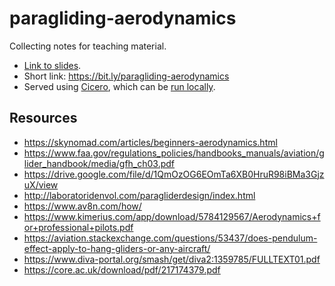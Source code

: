 # paragliding-aerodynamics

Collecting notes for teaching material.

- [Link to slides](https://cicero.xyz/v3/remark/0.14.0/github.com/bast/paragliding-aerodynamics/main/slides.md/).
- Short link: https://bit.ly/paragliding-aerodynamics
- Served using [Cicero](https://cicero.xyz), which can
  be [run locally](https://github.com/bast/cicero).


## Resources

- https://skynomad.com/articles/beginners-aerodynamics.html
- https://www.faa.gov/regulations_policies/handbooks_manuals/aviation/glider_handbook/media/gfh_ch03.pdf
- https://drive.google.com/file/d/1QmOzOG6EOmTa6XB0HruR98iBMa3GjzuX/view
- http://laboratoridenvol.com/paragliderdesign/index.html
- https://www.av8n.com/how/
- https://www.kimerius.com/app/download/5784129567/Aerodynamics+for+professional+pilots.pdf
- https://aviation.stackexchange.com/questions/53437/does-pendulum-effect-apply-to-hang-gliders-or-any-aircraft/
- https://www.diva-portal.org/smash/get/diva2:1359785/FULLTEXT01.pdf
- https://core.ac.uk/download/pdf/217174379.pdf
